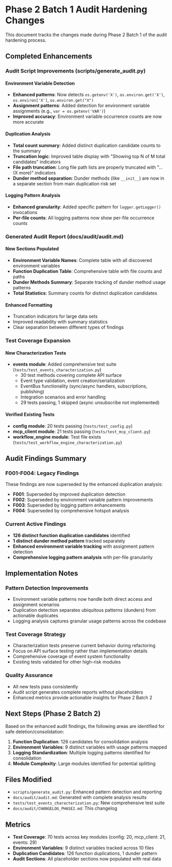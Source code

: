 # Phase 2 Batch 1 Audit Hardening Changes

This document tracks the changes made during Phase 2 Batch 1 of the audit hardening process.

## Completed Enhancements

### Audit Script Improvements (scripts/generate_audit.py)

#### Environment Variable Detection
- **Enhanced patterns**: Now detects `os.getenv('X')`, `os.environ.get('X')`, `os.environ['X']`, `os.environ.get("X")`
- **Assignment patterns**: Added detection for environment variable assignments (e.g., `var = os.getenv('VAR')`)
- **Improved accuracy**: Environment variable occurrence counts are now more accurate

#### Duplication Analysis
- **Total count summary**: Added distinct duplication candidate counts to the summary
- **Truncation logic**: Improved table display with "Showing top N of M total candidates" indicators
- **File path truncation**: Long file path lists are properly truncated with "... (X more)" indicators  
- **Dunder method separation**: Dunder methods (like `__init__`) are now in a separate section from main duplication risk set

#### Logging Pattern Analysis
- **Enhanced granularity**: Added specific pattern for `logger.getLogger()` invocations
- **Per-file counts**: All logging patterns now show per-file occurrence counts

### Generated Audit Report (docs/audit/audit.md)

#### New Sections Populated
- **Environment Variable Names**: Complete table with all discovered environment variables
- **Function Duplication Table**: Comprehensive table with file counts and paths
- **Dunder Methods Summary**: Separate tracking of dunder method usage patterns
- **Total Statistics**: Summary counts for distinct duplication candidates

#### Enhanced Formatting
- Truncation indicators for large data sets
- Improved readability with summary statistics
- Clear separation between different types of findings

### Test Coverage Expansion

#### New Characterization Tests
- **events module**: Added comprehensive test suite (`tests/test_events_characterization.py`)
  - 30 test methods covering complete API surface
  - Event type validation, event creation/serialization
  - EventBus functionality (sync/async handlers, subscriptions, publishing)
  - Integration scenarios and error handling
  - 29 tests passing, 1 skipped (async unsubscribe not implemented)

#### Verified Existing Tests
- **config module**: 20 tests passing (`tests/test_config.py`)
- **mcp_client module**: 21 tests passing (`tests/test_mcp_client.py`)  
- **workflow_engine module**: Test file exists (`tests/test_workflow_engine_characterization.py`)

## Audit Findings Summary

### F001-F004: Legacy Findings
These findings are now superseded by the enhanced duplication analysis:
- **F001**: Superseded by improved duplication detection
- **F002**: Superseded by environment variable pattern improvements  
- **F003**: Superseded by logging pattern enhancements
- **F004**: Superseded by comprehensive hotspot analysis

### Current Active Findings
- **126 distinct function duplication candidates** identified
- **1 distinct dunder method pattern** tracked separately
- **Enhanced environment variable tracking** with assignment pattern detection
- **Comprehensive logging pattern analysis** with per-file granularity

## Implementation Notes

### Pattern Detection Improvements
- Environment variable patterns now handle both direct access and assignment scenarios
- Duplication detection separates ubiquitous patterns (dunders) from actionable duplicates
- Logging analysis captures granular usage patterns across the codebase

### Test Coverage Strategy
- Characterization tests preserve current behavior during refactoring
- Focus on API surface testing rather than implementation details
- Comprehensive coverage of event system functionality
- Existing tests validated for other high-risk modules

### Quality Assurance
- All new tests pass consistently
- Audit script generates complete reports without placeholders
- Enhanced metrics provide actionable insights for Phase 2 Batch 2

## Next Steps (Phase 2 Batch 2)

Based on the enhanced audit findings, the following areas are identified for safe deletion/consolidation:

1. **Function Duplication**: 126 candidates for consolidation analysis
2. **Environment Variables**: 9 distinct variables with usage patterns mapped
3. **Logging Standardization**: Multiple logging patterns identified for consolidation
4. **Module Complexity**: Large modules identified for potential splitting

## Files Modified

- `scripts/generate_audit.py`: Enhanced pattern detection and reporting
- `docs/audit/audit.md`: Generated with complete analysis results
- `tests/test_events_characterization.py`: New comprehensive test suite
- `docs/audit/CHANGELOG_PHASE2.md`: This changelog

## Metrics

- **Test Coverage**: 70 tests across key modules (config: 20, mcp_client: 21, events: 29)
- **Environment Variables**: 9 distinct variables tracked across 10 files
- **Duplication Candidates**: 126 function duplications, 1 dunder pattern
- **Audit Sections**: All placeholder sections now populated with real data